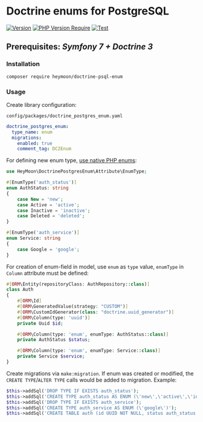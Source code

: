 # Doctrine enums for PostgreSQL
[![Version](https://poser.pugx.org/heymoon/doctrine-psql-enum/v)](https://packagist.org/packages/heymoon/doctrine-psql-enum)
[![PHP Version Require](https://poser.pugx.org/heymoon/doctrine-psql-enum/require/php)](https://packagist.org/packages/heymoon/doctrine-psql-enum)
[![Test](https://github.com/heymoon-cc/doctrine-psql-enum/actions/workflows/test.yaml/badge.svg)](https://github.com/heymoon-cc/doctrine-psql-enum/actions/workflows/test.yaml)
## Prerequisites: *Symfony 7 + Doctrine 3*

### Installation
`composer require heymoon/doctrine-psql-enum`

### Usage
Create library configuration:

`config/packages/doctrine_postgres_enum.yaml`
```yaml
doctrine_postgres_enum:
  type_name: enum
  migrations:
    enabled: true
    comment_tag: DC2Enum
```
For defining new enum type, [use native PHP enums](https://www.php.net/manual/language.types.enumerations.php):
```php
use HeyMoon\DoctrinePostgresEnum\Attribute\EnumType;

#[EnumType('auth_status')]
enum AuthStatus: string
{
    case New = 'new';
    case Active = 'active';
    case Inactive = 'inactive';
    case Deleted = 'deleted';
}

#[EnumType('auth_service')]
enum Service: string
{
    case Google = 'google';
}
```
For creation of enum-field in model, use `enum` as `type` value, `enumType` in `Column` attribute must be defined:
```php
#[ORM\Entity(repositoryClass: AuthRepository::class)]
class Auth
{
    #[ORM\Id]
    #[ORM\GeneratedValue(strategy: "CUSTOM")]
    #[ORM\CustomIdGenerator(class: "doctrine.uuid_generator")]
    #[ORM\Column(type: 'uuid')]
    private Uuid $id;

    #[ORM\Column(type: 'enum', enumType: AuthStatus::class)]
    private AuthStatus $status;

    #[ORM\Column(type: 'enum', enumType: Service::class)]
    private Service $service;
}
```
Create migrations via `make:migration`. If enum was created or modified, the `CREATE TYPE`/`ALTER TYPE` calls would be added to migration. Example:
```php
$this->addSql('DROP TYPE IF EXISTS auth_status');
$this->addSql('CREATE TYPE auth_status AS ENUM (\'new\',\'active\',\'inactive\',\'deleted\')');
$this->addSql('DROP TYPE IF EXISTS auth_service');
$this->addSql('CREATE TYPE auth_service AS ENUM (\'google\')');
$this->addSql('CREATE TABLE auth (id UUID NOT NULL, status auth_status NOT NULL, service auth_service NOT NULL, PRIMARY KEY(id))');
```
